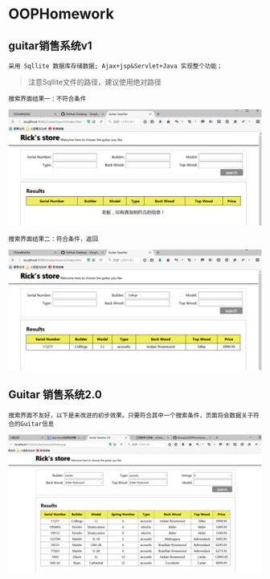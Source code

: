 # OOPHomework
## guitar销售系统v1
    采用 Sqllite 数据库存储数据; Ajax+jsp&Servlet+Java 实现整个功能；
> 注意Sqllite文件的路径，建议使用绝对路径


    搜索界面结果一：不符合条件
![guitar销售系统v1 搜索结果一](https://github.com/leoorpio/OOPHomework/blob/master/GuitarSearch/img/result_01.png "result01")

    搜索界面结果二：符合条件，返回
![guitar销售系统v1 搜索结果二](https://github.com/leoorpio/OOPHomework/blob/master/GuitarSearch/img/result_02.png "result02")




## Guitar 销售系统2.0
    搜索界面不友好，以下是未改进的初步效果。只要符合其中一个搜索条件，页面将会数据关于符合的Guitar信息
![guitar销售系统2.0 搜索界面效果](https://github.com/leoorpio/OOPHomework/blob/master/GuitarSearch2/img/result_03.png "result03")
